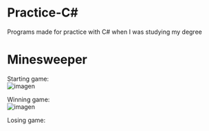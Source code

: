 # Practice-C#
Programs made for practice with C# when I was studying my degree

# Minesweeper

Starting game: </br>
![imagen](https://github.com/Ahrkhael/Practice-C-/assets/137686345/dbf1024f-e783-4843-954e-852dfb56e32b)

Winning game: </br>
![imagen](https://github.com/Ahrkhael/Practice-C-/assets/137686345/fc1a6b7e-c3c5-4732-a02c-aa972e00b0a4)

Losing game:
